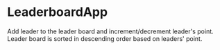 # LeaderboardApp
Add leader to the leader board and increment/decrement leader's point. Leader board is sorted in descending order based on leaders' point.
